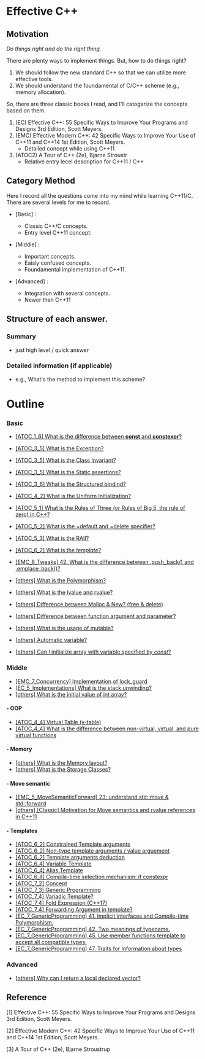 # Effective C++
## Motivation
*Do things right and do the rignt thing.*

There are plenty ways to implement things. But, how to do things right? 

1. We should follow the new standard C++ so that we can utilize more effective tools.
2. We should understand the foundamental of C/C++ scheme (e.g., memory allocation).

So, there are three classic books I read, and I'll catogarize the concepts based on them.

1. (EC) Effective C++: 55 Specific Ways to Improve Your Programs and Designs 3rd Edition, Scott Meyers. 
2. (EMC) Effective Modern C++: 42 Specific Ways to Improve Your Use of C++11 and C++14 1st Edition, Scott Meyers.
    - Detailed concept while using C++11
3. (ATOC2) A Tour of C++ (2e), Bjarne Stroustr
    - Relative entry lecel description for C++11 / C++

## Category Method
Here I record all the questions come into my mind while learning C++11/C. There are several levels for me to record.

- [Basic] :
    - Classic C++/C concepts.
    - Entry level C++11 concept: 

- [Middle] :
    - Important concepts.
    - Eaisly confused concepts.
    - Foundamental implementation of C++11.

- [Advanced] :
    - Integration with several concepts.
    - Newer than C++11

## Structure of each answer.
### Summary
- just high level / quick answer
### Detailed information (if applicable)
- e.g., What's the method to implement this scheme?

# Outline 
### Basic
- [[ATOC_1_6] What is the difference between **const** and **constexpr**?](/4_EfectiveCplusplus/ATOC_1_Basics/6_ConstConstexpr.md)
- [[ATOC_3_5] What is the Exception?](/4_EfectiveCplusplus/ATOC_3_Modularity/5_1_Exceptions.md)
- [[ATOC_3_5] What is the Class Invariant?](/4_EfectiveCplusplus/ATOC_3_Modularity/5_2_ClassInvariant.md)
- [[ATOC_3_5] What is the Static assertions?](/4_EfectiveCplusplus/ATOC_3_Modularity/5_3_StaticAssertions.md)
- [[ATOC_3_6] What is the Structured bindind?](/4_EfectiveCplusplus/ATOC_3_Modularity/6_3_StructuredBinding.md)
- [[ATOC_4_2] What is the Uniform Initialization?](/4_EfectiveCplusplus/ATOC_4_Classes/2_3_UniformInitialization.md)
- [[ATOC_5_1] What is the Rules of Three (or Rules of Big 5, the rule of zero) in C++?](/4_EfectiveCplusplus/ATOC_5_EssentialOperstions/1_RulesOfThree.md)
- [[ATOC_5_2] What is the =default and =delete specifier?](/4_EfectiveCplusplus/ATOC_5_EssentialOperstions/2_DefaultAndDelete.md)
- [[ATOC_5_3] What is the RAII?](/4_EfectiveCplusplus/ATOC_5_EssentialOperstions/3_RAII.md)
- [[ATOC_6_2] What is the *template*?](/4_EfectiveCplusplus/ATOC_6_Template/2_ParameterizedTypes/WhatIsTemplate.md)

- [[EMC_8_Tweaks] 42. What is the difference between .push_back() and .emplace_back()?](EMC_8_Tweaks/Diff_emplace_back_push_back.md)
- [[others] What is the Polymorphism?](/4_EfectiveCplusplus/others/Polymorphism.md)
- [[others] What is the lvalue and rvalue?](others/left_value_right_value.md)
- [[others] Difference between Malloc & New? (free & delete)](others/Diff_New_Malloc.md)
- [[others] Difference between function argument and parameter?](others/Diff_function_argument_parameter.md)

- [[others] What is the usage of mutable?](others/UsageOfMutable.md)
- [[others] Automatic variable?](others/WhatIsAutomaticVariable.md)
- [[others] Can I initialize array with variable specified by *const*?](/4_EfectiveCplusplus/others/CanI_InitializeArrayWithVariable.md)

### Middle
- [[EMC_7_Concurrency] Implementation of lock_guard](EMC_7_ConcurrencyAPI/ImplementationOf_lock_gurad.md)
- [[EC_5_Implementations] What is the stack unwinding?](/4_EfectiveCplusplus/EC_5_Implementations/WhatIsStackUnwinding.md)
- [[others] What is the initial value of int array?](others/InitialValueOfArray.md)
#### - OOP
- [[ATOC_4_4] Virtual Table (v-table)](/4_EfectiveCplusplus/ATOC_4_Classes/4_VirtualTable.md)
- [[ATOC_4_4] What is the difference between non-virtual, virtual, and pure virtual functions](/4_EfectiveCplusplus/ATOC_4_Classes/4_VirtualFunctionsVSPureVirtualFunctions.md)

#### - Memory
- [[others] What is the Memory layout?](others/MemoryLayout.md)
- [[others] What is the Storage Classes?](others/StorageClasses.md)

#### - Move semantic
- [[EMC_5_MoveSemanticForward] 23: understand std::move & std::forward](EMC_5_RvalueReference_MoveSemantic_PerfectForwarding/23_Understand_move_and_forward.md)
- [[others] [Classic] Motivation for Move semantics and rvalue references in C++11](others/Blog_MoveSemanticsAndRValueReferences.md.md)

#### - Templates
- [[ATOC_6_2] Constrained Template arguments](/4_EfectiveCplusplus/ATOC_6_Template/2_ParameterizedTypes/1_WhatIsConstrainedTemplate.md)
- [[ATOC_6_2] Non-type template arguments / value arguement](/4_EfectiveCplusplus/ATOC_6_Template/2_ParameterizedTypes/2_WhatIsNonTypeTemplate.md)
- [[ATOC_6_2] Template arguments deduction](/4_EfectiveCplusplus/ATOC_6_Template/2_ParameterizedTypes/3_WhatIsTemplateArgumentDeduction.md)
- [[ATOC_6_4] Variable Template](/4_EfectiveCplusplus/ATOC_6_Template/4_TemplateMechanisms/WhatIsVariableTemplate.md)
- [[ATOC_6_4] Alias Template](/4_EfectiveCplusplus/ATOC_6_Template/4_TemplateMechanisms/WhatIsAliasTemplate.md)
- [[ATOC_6_4] Compile-time selection mechanism: if constexpr](/4_EfectiveCplusplus/ATOC_6_Template/4_TemplateMechanisms/WhatIsCompileTimeSelection.md)
- [[ATOC_7_2] Concept](/4_EfectiveCplusplus/ATOC_7_ConceptAndGenericProgramming/2_Concepts/1_WhatIsConcept.md)
- [[ATOC_7_3] Generic Programming](/4_EfectiveCplusplus/ATOC_7_ConceptAndGenericProgramming/3_GenericProgramming.md)
- [[ATOC_7_4] Variadic Template?](/4_EfectiveCplusplus/ATOC_7_ConceptAndGenericProgramming/4_WhatIsVariadicTemplate.md)
- [[ATOC_7_4] Fold Expression (C++17)](/4_EfectiveCplusplus/ATOC_7_ConceptAndGenericProgramming/4_1_FoldExpression.md)
- [[ATOC_7_4] Forwarding Argument in template?](/4_EfectiveCplusplus/ATOC_7_ConceptAndGenericProgramming/4_2_ForwardingArgument.md)
- [[EC_7_GenericProgramming] 41. Implicit interfaces and Compile-time Polymorphism.](/4_EfectiveCplusplus/EC_7_TemplatesAndGenericProgramming/Item41_UnderstandImplicitInterfacesAndCompileTimePoly.md)
- [[EC_7_GenericProgramming] 42. Two meanings of typename.](/4_EfectiveCplusplus/EC_7_TemplatesAndGenericProgramming/Item42_TwoMeaningOfTypename.md)
- [[EC_7_GenericProgramming] 45. Use member functions template to accept all compatible types.](/4_EfectiveCplusplus/EC_7_TemplatesAndGenericProgramming/Item45_MemberFunctionTemplatesToAcceptAllCompatibleTypes.md)
- [[EC_7_GenericProgramming] 47. Traits for Information about types](/4_EfectiveCplusplus/EC_7_TemplatesAndGenericProgramming/Item47_UseTraitsClassesForInformationAboutTypes.md)

### Advanced
- [[others] Why can I return a local declared vector?](others/WhyCanIReturnLocalDeclarecVector.md)

## Reference
[1] Effective C++: 55 Specific Ways to Improve Your Programs and Designs 3rd Edition, Scott Meyers.

[2] Effective Modern C++: 42 Specific Ways to Improve Your Use of C++11 and C++14 1st Edition, Scott Meyers.

[3] A Tour of C++ (2e), Bjarne Stroustrup